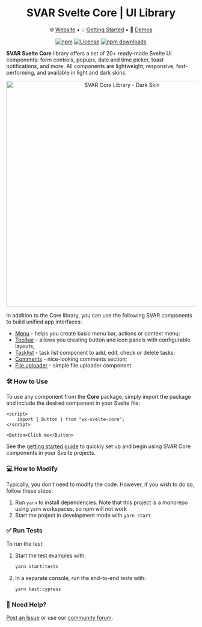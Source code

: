<div align="center">
	
# SVAR Svelte Core | UI Library

</div>

<div align="center">

:globe_with_meridians: [Website](https://svar.dev/svelte/core/) • :bulb: [Getting Started](https://docs.svar.dev/svelte/core/getting_started/) • :eyes: [Demos](https://docs.svar.dev/svelte/core/samples/#/calendar/willow)

</div>

<div align="center">

[![npm](https://img.shields.io/npm/v/wx-svelte-core.svg)](https://www.npmjs.com/package/wx-svelte-core)
[![License](https://img.shields.io/github/license/svar-widgets/core)](https://github.com/svar-widgets/core/blob/main/license.txt)
[![npm downloads](https://img.shields.io/npm/dm/wx-svelte-core.svg)](https://www.npmjs.com/package/wx-svelte-core)

</div>

**SVAR Svelte Core** library offers a set of 20+ ready-made Svelte UI components: form controls, popups, date and time picker, toast notifications, and more.
All components are lightweight, responsive, fast-performing, and available in light and dark skins.

<div align="center">
	
<img src="https://cdn.svar.dev/public/core-ui-dark.jpg" alt="SVAR Core Library - Dark Skin" style="width: 600px;">

</div>

In addition to the Core library, you can use the following SVAR components to build unified app interfaces:

-   [Menu](https://github.com/svar-widgets/menu) - helps you create basic menu bar, actions or context menu;
-   [Toolbar](https://github.com/svar-widgets/toolbar) - allows you creating button and icon panels with configurable layouts;
-   [Tasklist](https://github.com/svar-widgets/tasklist) - task list component to add, edit, check or delete tasks;
-   [Comments](https://github.com/svar-widgets/comments) - nice-looking comments section;
-   [File uploader](https://github.com/svar-widgets/uploader) - simple file uploader component.

### :hammer_and_wrench: How to Use

To use any component from the **Core** package, simply import the package and include the desired component in your Svelte file:

```svelte
<script>
	import { Button } from "wx-svelte-core";
</script>

<Button>Click me</Button>
```

See the [getting started guide](https://docs.svar.dev/svelte/core/getting_started/) to quickly set up and begin using SVAR Core components in your Svelte projects.

### :computer: How to Modify

Typically, you don't need to modify the code. However, if you wish to do so, follow these steps:

1. Run `yarn` to install dependencies. Note that this project is a monorepo using `yarn` workspaces, so npm will not work
2. Start the project in development mode with `yarn start`

### :white_check_mark: Run Tests

To run the test:

1. Start the test examples with:
    ```sh
    yarn start:tests
    ```
2. In a separate console, run the end-to-end tests with:
    ```sh
    yarn test:cypress
    ```

### :speech_balloon: Need Help?

[Post an Issue](https://github.com/svar-widgets/core/issues/) or use our [community forum](https://forum.svar.dev).
